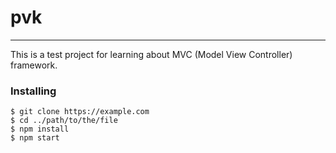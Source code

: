 # pvk
*** 
This is a test project for learning about MVC (Model View Controller) framework. 
### Installing 
``` 
$ git clone https://example.com 
$ cd ../path/to/the/file 
$ npm install 
$ npm start 
```

